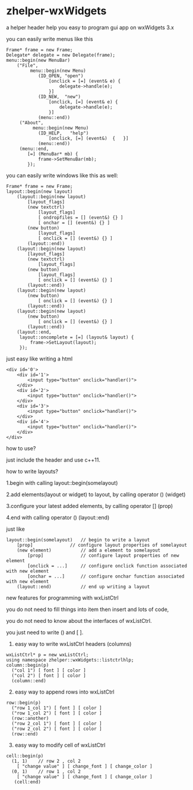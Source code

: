 # zhelper-wxWidgets
a helper header help you easy to program gui app on wxWidgets 3.x

you can easily write menus like this
```
Frame* frame = new Frame;
Delegate* delegate = new Delegate(frame);
menu::begin(new MenuBar)
    ("File", 
         menu::begin(new Menu)
            (ID_OPEN, "open")
                [onclick = [=] (event& e) {
                    delegate->handle(e);
                }]
            (ID_NEW,  "new")  
                [onclick, [=] (event& e) {
                    delegate->handle(e);
                }]
            (menu::end))
     ("About",
          menu::begin(new Menu)
            (ID_HELP,   "help")
                [onclick, [=] (event&)  {   }]
            (menu::end))
     (menu::end,   
        [=] (MenuBar* mb) {
            frame->SetMenuBar(mb);
        });
```

you can easily write windows like this as well:
```
Frame* frame = new Frame;
layout::begin(new layout)
    (layout::begin(new layout)
        [layout_flags]
        (new textctrl)
            [layout_flags]
            [ ondropfiles = [] (event&) {} ]
            [ onchar = [] (event&) {} ]
        (new button) 
            [layout_flags]
            [ onclick = [] (event&) {} ]
        (layout::end))
    (layout::begin(new layout)
        [layout_flags]
        (new textctrl)
            [layout_flags]
        (new button) 
            [layout_flags]
            [ onclick = [] (event&) {} ]
        (layout::end))
    (layout::begin(new layout)
        (new button) 
            [ onclick = [] (event&) {} ]
        (layout::end))
    (layout::begin(new layout)
        (new button) 
            [ onclick = [] (event&) {} ]
        (layout::end))
    (layout::end, 
     layout::oncomplete = [=] (layout& layout) {
         frame->SetLayout(layout);
     });
```
just easy like writing a html
```
<div id='0'>
    <div id='1'>
        <input type="button" onclick="handler()">
    </div>
    <div id='2'>
        <input type="button" onclick="handler()">
    </div>
    <div id='3'>
        <input type="button" onclick="handler()">
    </div>
    <div id='4'>
        <input type="button" onclick="handler()">
    </div>
</div>
```

how to use?

just include the header and use c++11.

how to write layouts?

1.begin with calling layout::begin(somelayout)

2.add elements(layout or widget) to layout, by calling operator () (widget)

3.configure your latest added elements, by calling operator [] (prop)

4.end with calling operator () (layout::end)

just like 
```
layout::begin(somelayout)   // begin to write a layout
    [prop]              // configure layout properties of somelayout
    (new element)           // add a element to somelayout
        [prop]              // configure layout properties of new element
        [onclick = ...]     // configure onclick function associated with new element
        [onchar = ...]      // configure onchar function associated with new element
    (layout::end)           // end up writing a layout
```

new features for programming with wxListCtrl

you do not need to fill things into item then insert and lots of code, 

you do not need to know about the interfaces of wxListCtrl.

you just need to write () and \[ ].

1. easy way to write wxListCtrl headers (columns)
```
wxListCtrl* p = new wxListCtrl;
using namespace zhelper::wxWidgets::listctrlhlp;
column::begin(p)
  ("col 1") [ font ] [ color ]
  ("col 2") [ font ] [ color ]
  (column::end)
```

2. easy way to append rows into wxListCtrl
```
row::begin(p)
  ("row 1_col 1") [ font ] [ color ]
  ("row 1_col 2") [ font ] [ color ]
  (row::another)
  ("row 2_col 1") [ font ] [ color ]
  ("row 2_col 2") [ font ] [ color ]
  (row::end)
```

3. easy way to modify cell of wxListCtrl
```
cell::begin(p)
  (1, 1)    // row 2 , col 2
    [ "change value" ] [ change_font ] [ change_color ]
  (0, 1)    // row 1 , col 2
    [ "change value" ] [ change_font ] [ change_color ]
   (cell:end)
```
